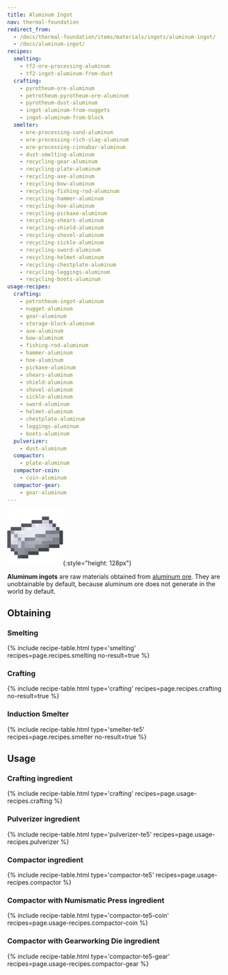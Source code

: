 ```yaml
---
title: Aluminum Ingot
nav: thermal-foundation
redirect_from:
  - /docs/thermal-foundation/items/materials/ingots/aluminum-ingot/
  - /docs/aluminum-ingot/
recipes:
  smelting:
    - tf2-ore-processing-aluminum
    - tf2-ingot-aluminum-from-dust
  crafting:
    - pyrotheum-ore-aluminum
    - petrotheum-pyrotheum-ore-aluminum
    - pyrotheum-dust-aluminum
    - ingot-aluminum-from-nuggets
    - ingot-aluminum-from-block
  smelter:
    - ore-processing-sand-aluminum
    - ore-processing-rich-slag-aluminum
    - ore-processing-cinnabar-aluminum
    - dust-smelting-aluminum
    - recycling-gear-aluminum
    - recycling-plate-aluminum
    - recycling-axe-aluminum
    - recycling-bow-aluminum
    - recycling-fishing-rod-aluminum
    - recycling-hammer-aluminum
    - recycling-hoe-aluminum
    - recycling-pickaxe-aluminum
    - recycling-shears-aluminum
    - recycling-shield-aluminum
    - recycling-shovel-aluminum
    - recycling-sickle-aluminum
    - recycling-sword-aluminum
    - recycling-helmet-aluminum
    - recycling-chestplate-aluminum
    - recycling-leggings-aluminum
    - recycling-boots-aluminum
usage-recipes:
  crafting:
    - petrotheum-ingot-aluminum
    - nugget-aluminum
    - gear-aluminum
    - storage-block-aluminum
    - axe-aluminum
    - bow-aluminum
    - fishing-rod-aluminum
    - hammer-aluminum
    - hoe-aluminum
    - pickaxe-aluminum
    - shears-aluminum
    - shield-aluminum
    - shovel-aluminum
    - sickle-aluminum
    - sword-aluminum
    - helmet-aluminum
    - chestplate-aluminum
    - leggings-aluminum
    - boots-aluminum
  pulverizer:
    - dust-aluminum
  compactor:
    - plate-aluminum
  compactor-coin:
    - coin-aluminum
  compactor-gear:
    - gear-aluminum
---
```


![Aluminum ingot](/assets/images/thermal-foundation/ingot-aluminum.png){:style="height: 128px"}


**Aluminum ingots** are raw materials obtained from [aluminum
ore](/docs/thermal-foundation/aluminum-ore/). They are unobtainable by default, because aluminum
ore does not generate in the world by default.


Obtaining
---------

### Smelting
{% include recipe-table.html type='smelting' recipes=page.recipes.smelting no-result=true %}

### Crafting
{% include recipe-table.html type='crafting' recipes=page.recipes.crafting no-result=true %}

### Induction Smelter
{% include recipe-table.html type='smelter-te5' recipes=page.recipes.smelter no-result=true %}


Usage
-----

### Crafting ingredient
{% include recipe-table.html type='crafting' recipes=page.usage-recipes.crafting %}

### Pulverizer ingredient
{% include recipe-table.html type='pulverizer-te5' recipes=page.usage-recipes.pulverizer %}

### Compactor ingredient
{% include recipe-table.html type='compactor-te5' recipes=page.usage-recipes.compactor %}

### Compactor with Numismatic Press ingredient
{% include recipe-table.html type='compactor-te5-coin' recipes=page.usage-recipes.compactor-coin %}

### Compactor with Gearworking Die ingredient
{% include recipe-table.html type='compactor-te5-gear' recipes=page.usage-recipes.compactor-gear %}
